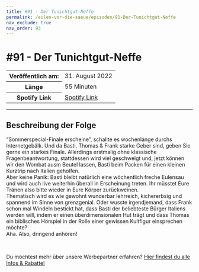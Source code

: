 ```yaml
---
title: #91 - Der Tunichtgut-Neffe
permalink: /eulen-vor-die-saeue/episoden/91-Der-Tunichtgut-Neffe
nav_exclude: true
nav_order: 93
---
```


# #91 - Der Tunichtgut-Neffe
<table class="resp-table dcf-table dcf-table-responsive dcf-table-bordered dcf-table-striped dcf-w-100%">
                    <tbody>
                        <tr>
                            <th scope="row">Veröffentlich am:</th>
                            <td data-label="Veröffentlich am:">31. August 2022</td>
                        </tr>
                        <tr>
                            <th scope="row">Länge </th>
                            <td data-label="Länge ">55 Minuten</td>
                        </tr><tr>
                                <th scope="row">Spotify Link</th>
                                <td data-label="Spotify Link"><a href="https://open.spotify.com/episode/6VSqtbFsmRR1FdKBntzMhH">Spotify Link</a></td>
                            </tr></tbody>
                </table>

***

## Beschreibung der Folge

<div>
<p>“Sommerspecial-Finale erscheine”, schallte es wochenlange durchs Internetgebälk. Und da Basti, Thomas &amp; Frank starke Geber sind, geben Sie gerne ein starkes Finale. Allerdings erstmalig ohne klassische Fragenbeantwortung, stattdessen wird viel geschwelgt und, jetzt können wir den Wombat ausm Beutel lassen, Basti beim Packen für einen kleinen Kurztrip nach Italien geholfen. <br/>Aber keine Panik: Basti bleibt natürlich eine wöchentlich freche Eulensau und wird auch live weiterhin überall in Erscheinung treten. Ihr müsstet Eure Tränen also bitte wieder in Eure Körper zurückweinen. <br/>Thematisch wird es wie gewohnt wunderbar lehrreich, kichererbsig und spannend im Sinne von grenzgenial. Oder wusste irgendjemand, dass Frank schon mal Windeln bestickt hat, dass Basti der beliebteste Bürger Italiens werden will, indem er einen überdimensionalen Hut trägt und dass Thomas ein biblisches Hörspiel in der Rolle einer gewissen Kultfigur einsprechen möchte?<br/>Aha. Also, dringend anhören!</p><br/><p>Du möchtest mehr über unsere Werbepartner erfahren? <a href="https://linktr.ee/EulenvordieSaeue" rel="nofollow">Hier findest du alle Infos &amp; Rabatte!</a></p>  
</div>

